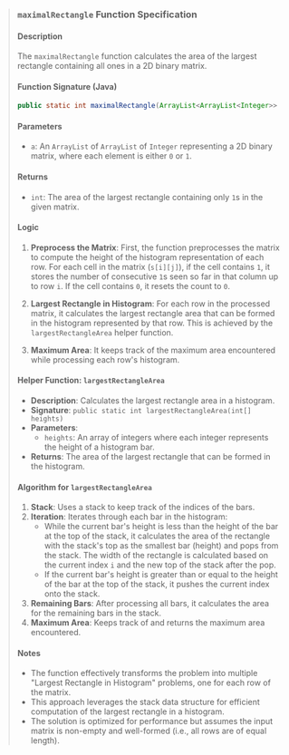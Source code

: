 > ### `maximalRectangle` Function Specification
>
> #### Description
> The `maximalRectangle` function calculates the area of the largest rectangle containing all ones in a 2D binary matrix.
>
> #### Function Signature (Java)
> ```java
> public static int maximalRectangle(ArrayList<ArrayList<Integer>> a)
> ```
>
> #### Parameters
> - `a`: An `ArrayList` of `ArrayList` of `Integer` representing a 2D binary matrix, where each element is either `0` or `1`.
>
> #### Returns
> - `int`: The area of the largest rectangle containing only `1`s in the given matrix.
>
> #### Logic
> 1. **Preprocess the Matrix**: First, the function preprocesses the matrix to compute the height of the histogram representation of each row. For each cell in the matrix (`s[i][j]`), if the cell contains `1`, it stores the number of consecutive `1`s seen so far in that column up to row `i`. If the cell contains `0`, it resets the count to `0`.
>
> 2. **Largest Rectangle in Histogram**: For each row in the processed matrix, it calculates the largest rectangle area that can be formed in the histogram represented by that row. This is achieved by the `largestRectangleArea` helper function.
>
> 3. **Maximum Area**: It keeps track of the maximum area encountered while processing each row's histogram.
>
> #### Helper Function: `largestRectangleArea`
> - **Description**: Calculates the largest rectangle area in a histogram.
> - **Signature**: `public static int largestRectangleArea(int[] heights)`
> - **Parameters**:
>     - `heights`: An array of integers where each integer represents the height of a histogram bar.
> - **Returns**: The area of the largest rectangle that can be formed in the histogram.
>
> #### Algorithm for `largestRectangleArea`
> 1. **Stack**: Uses a stack to keep track of the indices of the bars.
> 2. **Iteration**: Iterates through each bar in the histogram:
>     - While the current bar's height is less than the height of the bar at the top of the stack, it calculates the area of the rectangle with the stack's top as the smallest bar (height) and pops from the stack. The width of the rectangle is calculated based on the current index `i` and the new top of the stack after the pop.
>     - If the current bar's height is greater than or equal to the height of the bar at the top of the stack, it pushes the current index onto the stack.
> 3. **Remaining Bars**: After processing all bars, it calculates the area for the remaining bars in the stack.
> 4. **Maximum Area**: Keeps track of and returns the maximum area encountered.
>
> #### Notes
> - The function effectively transforms the problem into multiple "Largest Rectangle in Histogram" problems, one for each row of the matrix.
> - This approach leverages the stack data structure for efficient computation of the largest rectangle in a histogram.
> - The solution is optimized for performance but assumes the input matrix is non-empty and well-formed (i.e., all rows are of equal length).